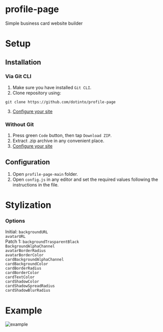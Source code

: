 # profile-page
Simple business card website builder

# Setup
## Installation
### Via Git CLI
1. Make sure you have installed `Git CLI`.
2. Clone repository using:
```shell
git clone https://github.com/dotinto/profile-page
```
3. [Configure your site](https://github.com/dotinto/profile-page#configuration)

### Without Git
1. Press green `Code` button, then tap `Download ZIP`.
2. Extract .zip archive in any convenient place.
3. [Configure your site](https://github.com/dotinto/profile-page#configuration)

## Configuration
1. Open `profile-page-main` folder.
2. Open `config.js` in any editor and set the required values following the instructions in the file.

# Stylization
### Options
Initial:
`backgroundURL`<br />
`avatarURL`<br />
Patch 1:
`backgroundTrasparentBlack`<br />
`BackgroundAlphaChannel`<br />
`avatarBorderRadius`<br />
`avatarBorderColor`<br />
`cardBackgroundAlphaChannel`<br />
`cardBackgroundColor`<br />
`cardBorderRadius`<br />
`cardBorderColor`<br />
`cardTextColor`<br />
`cardShadowColor`<br />
`cardShadowSpreadRadius`<br />
`cardShadowBlurRadius`<br />


# Example
![example](https://imgur.com/1tlj2jJ.png)
